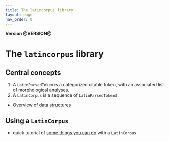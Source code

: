 ```yaml
---
title: The latincorpus library
layout: page
nav_order: 0
---
```




**Version @VERSION@**

# The `latincorpus` library

## Central concepts

1. A `LatinParsedToken` is a categorized citable token, with an associated list of morphological analyses.
2. A `LatinCorpus` is a sequence of `LatinParsedToken`s.

- [Overview of data structures](libraries/)



## Using a `LatinCorpus`

- quick tutorial of [some things you can do](corpus/) with a `LatinCorpus`
